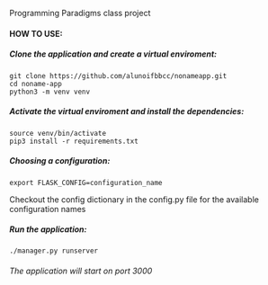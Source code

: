 Programming Paradigms class project

#### HOW TO USE:

##### Clone the application and create a virtual enviroment:
```
git clone https://github.com/alunoifbbcc/nonameapp.git
cd noname-app
python3 -m venv venv
```
##### Activate the virtual enviroment and install the dependencies:
```
source venv/bin/activate
pip3 install -r requirements.txt
```

##### Choosing a configuration:
```
export FLASK_CONFIG=configuration_name
```
Checkout the config dictionary in the config.py file for the available configuration names 
##### Run the application:
```
./manager.py runserver
```
###### The application will start on port 3000
